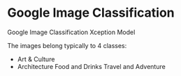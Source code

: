 # Google Image Classification
Google Image Classification Xception Model

The images belong typically to 4 classes:

* Art & Culture
* Architecture
Food and Drinks
Travel and Adventure
